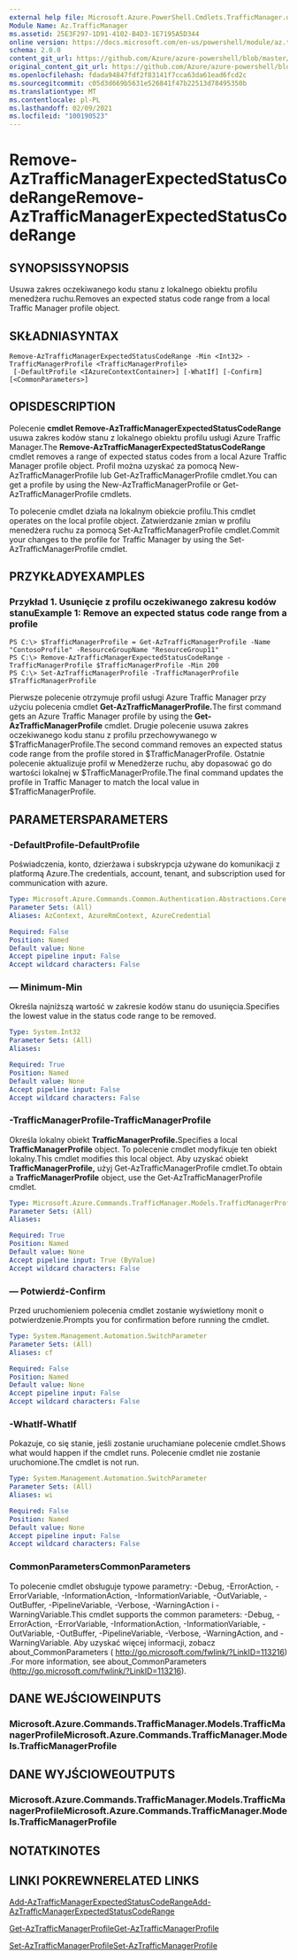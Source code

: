 ```yaml
---
external help file: Microsoft.Azure.PowerShell.Cmdlets.TrafficManager.dll-Help.xml
Module Name: Az.TrafficManager
ms.assetid: 25E3F297-1D91-4102-B4D3-1E7195A5D344
online version: https://docs.microsoft.com/en-us/powershell/module/az.trafficmanager/remove-aztrafficmanagerexpectedstatuscoderange
schema: 2.0.0
content_git_url: https://github.com/Azure/azure-powershell/blob/master/src/TrafficManager/TrafficManager/help/Remove-AzTrafficManagerExpectedStatusCodeRange.md
original_content_git_url: https://github.com/Azure/azure-powershell/blob/master/src/TrafficManager/TrafficManager/help/Remove-AzTrafficManagerExpectedStatusCodeRange.md
ms.openlocfilehash: fdada94847fdf2f83141f7cca63da61ead6fcd2c
ms.sourcegitcommit: c05d3d669b5631e526841f47b22513d78495350b
ms.translationtype: MT
ms.contentlocale: pl-PL
ms.lasthandoff: 02/09/2021
ms.locfileid: "100190523"
---
```

# <span data-ttu-id="6eedc-101">Remove-AzTrafficManagerExpectedStatusCodeRange</span><span class="sxs-lookup"><span data-stu-id="6eedc-101">Remove-AzTrafficManagerExpectedStatusCodeRange</span></span>

## <span data-ttu-id="6eedc-102">SYNOPSIS</span><span class="sxs-lookup"><span data-stu-id="6eedc-102">SYNOPSIS</span></span>
<span data-ttu-id="6eedc-103">Usuwa zakres oczekiwanego kodu stanu z lokalnego obiektu profilu menedżera ruchu.</span><span class="sxs-lookup"><span data-stu-id="6eedc-103">Removes an expected status code range from a local Traffic Manager profile object.</span></span>

## <span data-ttu-id="6eedc-104">SKŁADNIA</span><span class="sxs-lookup"><span data-stu-id="6eedc-104">SYNTAX</span></span>

```
Remove-AzTrafficManagerExpectedStatusCodeRange -Min <Int32> -TrafficManagerProfile <TrafficManagerProfile>
 [-DefaultProfile <IAzureContextContainer>] [-WhatIf] [-Confirm] [<CommonParameters>]
```

## <span data-ttu-id="6eedc-105">OPIS</span><span class="sxs-lookup"><span data-stu-id="6eedc-105">DESCRIPTION</span></span>
<span data-ttu-id="6eedc-106">Polecenie **cmdlet Remove-AzTrafficManagerExpectedStatusCodeRange** usuwa zakres kodów stanu z lokalnego obiektu profilu usługi Azure Traffic Manager.</span><span class="sxs-lookup"><span data-stu-id="6eedc-106">The **Remove-AzTrafficManagerExpectedStatusCodeRange** cmdlet removes a range of expected status codes from a local Azure Traffic Manager profile object.</span></span>
<span data-ttu-id="6eedc-107">Profil można uzyskać za pomocą New-AzTrafficManagerProfile lub Get-AzTrafficManagerProfile cmdlet.</span><span class="sxs-lookup"><span data-stu-id="6eedc-107">You can get a profile by using the New-AzTrafficManagerProfile or Get-AzTrafficManagerProfile cmdlets.</span></span>

<span data-ttu-id="6eedc-108">To polecenie cmdlet działa na lokalnym obiekcie profilu.</span><span class="sxs-lookup"><span data-stu-id="6eedc-108">This cmdlet operates on the local profile object.</span></span>
<span data-ttu-id="6eedc-109">Zatwierdzanie zmian w profilu menedżera ruchu za pomocą Set-AzTrafficManagerProfile cmdlet.</span><span class="sxs-lookup"><span data-stu-id="6eedc-109">Commit your changes to the profile for Traffic Manager by using the Set-AzTrafficManagerProfile cmdlet.</span></span>

## <span data-ttu-id="6eedc-110">PRZYKŁADY</span><span class="sxs-lookup"><span data-stu-id="6eedc-110">EXAMPLES</span></span>

### <span data-ttu-id="6eedc-111">Przykład 1. Usunięcie z profilu oczekiwanego zakresu kodów stanu</span><span class="sxs-lookup"><span data-stu-id="6eedc-111">Example 1: Remove an expected status code range from a profile</span></span>
```
PS C:\> $TrafficManagerProfile = Get-AzTrafficManagerProfile -Name "ContosoProfile" -ResourceGroupName "ResourceGroup11"
PS C:\> Remove-AzTrafficManagerExpectedStatusCodeRange -TrafficManagerProfile $TrafficManagerProfile -Min 200
PS C:\> Set-AzTrafficManagerProfile -TrafficManagerProfile $TrafficManagerProfile
```

<span data-ttu-id="6eedc-112">Pierwsze polecenie otrzymuje profil usługi Azure Traffic Manager przy użyciu polecenia cmdlet **Get-AzTrafficManagerProfile.**</span><span class="sxs-lookup"><span data-stu-id="6eedc-112">The first command gets an Azure Traffic Manager profile by using the **Get-AzTrafficManagerProfile** cmdlet.</span></span>
<span data-ttu-id="6eedc-113">Drugie polecenie usuwa zakres oczekiwanego kodu stanu z profilu przechowywanego w $TrafficManagerProfile.</span><span class="sxs-lookup"><span data-stu-id="6eedc-113">The second command removes an expected status code range from the profile stored in $TrafficManagerProfile.</span></span>
<span data-ttu-id="6eedc-114">Ostatnie polecenie aktualizuje profil w Menedżerze ruchu, aby dopasować go do wartości lokalnej w $TrafficManagerProfile.</span><span class="sxs-lookup"><span data-stu-id="6eedc-114">The final command updates the profile in Traffic Manager to match the local value in $TrafficManagerProfile.</span></span>

## <span data-ttu-id="6eedc-115">PARAMETERS</span><span class="sxs-lookup"><span data-stu-id="6eedc-115">PARAMETERS</span></span>

### <span data-ttu-id="6eedc-116">-DefaultProfile</span><span class="sxs-lookup"><span data-stu-id="6eedc-116">-DefaultProfile</span></span>
<span data-ttu-id="6eedc-117">Poświadczenia, konto, dzierżawa i subskrypcja używane do komunikacji z platformą Azure.</span><span class="sxs-lookup"><span data-stu-id="6eedc-117">The credentials, account, tenant, and subscription used for communication with azure.</span></span>

```yaml
Type: Microsoft.Azure.Commands.Common.Authentication.Abstractions.Core.IAzureContextContainer
Parameter Sets: (All)
Aliases: AzContext, AzureRmContext, AzureCredential

Required: False
Position: Named
Default value: None
Accept pipeline input: False
Accept wildcard characters: False
```

### <span data-ttu-id="6eedc-118">— Minimum</span><span class="sxs-lookup"><span data-stu-id="6eedc-118">-Min</span></span>
<span data-ttu-id="6eedc-119">Określa najniższą wartość w zakresie kodów stanu do usunięcia.</span><span class="sxs-lookup"><span data-stu-id="6eedc-119">Specifies the lowest value in the status code range to be removed.</span></span>

```yaml
Type: System.Int32
Parameter Sets: (All)
Aliases:

Required: True
Position: Named
Default value: None
Accept pipeline input: False
Accept wildcard characters: False
```

### <span data-ttu-id="6eedc-120">-TrafficManagerProfile</span><span class="sxs-lookup"><span data-stu-id="6eedc-120">-TrafficManagerProfile</span></span>
<span data-ttu-id="6eedc-121">Określa lokalny obiekt **TrafficManagerProfile.**</span><span class="sxs-lookup"><span data-stu-id="6eedc-121">Specifies a local **TrafficManagerProfile** object.</span></span>
<span data-ttu-id="6eedc-122">To polecenie cmdlet modyfikuje ten obiekt lokalny.</span><span class="sxs-lookup"><span data-stu-id="6eedc-122">This cmdlet modifies this local object.</span></span>
<span data-ttu-id="6eedc-123">Aby uzyskać obiekt **TrafficManagerProfile,** użyj Get-AzTrafficManagerProfile cmdlet.</span><span class="sxs-lookup"><span data-stu-id="6eedc-123">To obtain a **TrafficManagerProfile** object, use the Get-AzTrafficManagerProfile cmdlet.</span></span>

```yaml
Type: Microsoft.Azure.Commands.TrafficManager.Models.TrafficManagerProfile
Parameter Sets: (All)
Aliases:

Required: True
Position: Named
Default value: None
Accept pipeline input: True (ByValue)
Accept wildcard characters: False
```

### <span data-ttu-id="6eedc-124">— Potwierdź</span><span class="sxs-lookup"><span data-stu-id="6eedc-124">-Confirm</span></span>
<span data-ttu-id="6eedc-125">Przed uruchomieniem polecenia cmdlet zostanie wyświetlony monit o potwierdzenie.</span><span class="sxs-lookup"><span data-stu-id="6eedc-125">Prompts you for confirmation before running the cmdlet.</span></span>

```yaml
Type: System.Management.Automation.SwitchParameter
Parameter Sets: (All)
Aliases: cf

Required: False
Position: Named
Default value: None
Accept pipeline input: False
Accept wildcard characters: False
```

### <span data-ttu-id="6eedc-126">-WhatIf</span><span class="sxs-lookup"><span data-stu-id="6eedc-126">-WhatIf</span></span>
<span data-ttu-id="6eedc-127">Pokazuje, co się stanie, jeśli zostanie uruchamiane polecenie cmdlet.</span><span class="sxs-lookup"><span data-stu-id="6eedc-127">Shows what would happen if the cmdlet runs.</span></span> <span data-ttu-id="6eedc-128">Polecenie cmdlet nie zostanie uruchomione.</span><span class="sxs-lookup"><span data-stu-id="6eedc-128">The cmdlet is not run.</span></span>

```yaml
Type: System.Management.Automation.SwitchParameter
Parameter Sets: (All)
Aliases: wi

Required: False
Position: Named
Default value: None
Accept pipeline input: False
Accept wildcard characters: False
```

### <span data-ttu-id="6eedc-129">CommonParameters</span><span class="sxs-lookup"><span data-stu-id="6eedc-129">CommonParameters</span></span>
<span data-ttu-id="6eedc-130">To polecenie cmdlet obsługuje typowe parametry: -Debug, -ErrorAction, -ErrorVariable, -InformationAction, -InformationVariable, -OutVariable, -OutBuffer, -PipelineVariable, -Verbose, -WarningAction i -WarningVariable.</span><span class="sxs-lookup"><span data-stu-id="6eedc-130">This cmdlet supports the common parameters: -Debug, -ErrorAction, -ErrorVariable, -InformationAction, -InformationVariable, -OutVariable, -OutBuffer, -PipelineVariable, -Verbose, -WarningAction, and -WarningVariable.</span></span> <span data-ttu-id="6eedc-131">Aby uzyskać więcej informacji, zobacz about_CommonParameters ( http://go.microsoft.com/fwlink/?LinkID=113216) .</span><span class="sxs-lookup"><span data-stu-id="6eedc-131">For more information, see about_CommonParameters (http://go.microsoft.com/fwlink/?LinkID=113216).</span></span>

## <span data-ttu-id="6eedc-132">DANE WEJŚCIOWE</span><span class="sxs-lookup"><span data-stu-id="6eedc-132">INPUTS</span></span>

### <span data-ttu-id="6eedc-133">Microsoft.Azure.Commands.TrafficManager.Models.TrafficManagerProfile</span><span class="sxs-lookup"><span data-stu-id="6eedc-133">Microsoft.Azure.Commands.TrafficManager.Models.TrafficManagerProfile</span></span>

## <span data-ttu-id="6eedc-134">DANE WYJŚCIOWE</span><span class="sxs-lookup"><span data-stu-id="6eedc-134">OUTPUTS</span></span>

### <span data-ttu-id="6eedc-135">Microsoft.Azure.Commands.TrafficManager.Models.TrafficManagerProfile</span><span class="sxs-lookup"><span data-stu-id="6eedc-135">Microsoft.Azure.Commands.TrafficManager.Models.TrafficManagerProfile</span></span>

## <span data-ttu-id="6eedc-136">NOTATKI</span><span class="sxs-lookup"><span data-stu-id="6eedc-136">NOTES</span></span>

## <span data-ttu-id="6eedc-137">LINKI POKREWNE</span><span class="sxs-lookup"><span data-stu-id="6eedc-137">RELATED LINKS</span></span>

[<span data-ttu-id="6eedc-138">Add-AzTrafficManagerExpectedStatusCodeRange</span><span class="sxs-lookup"><span data-stu-id="6eedc-138">Add-AzTrafficManagerExpectedStatusCodeRange</span></span>](./Add-AzTrafficManagerExpectedStatusCodeRange.md)

[<span data-ttu-id="6eedc-139">Get-AzTrafficManagerProfile</span><span class="sxs-lookup"><span data-stu-id="6eedc-139">Get-AzTrafficManagerProfile</span></span>](./Get-AzTrafficManagerProfile.md)

[<span data-ttu-id="6eedc-140">Set-AzTrafficManagerProfile</span><span class="sxs-lookup"><span data-stu-id="6eedc-140">Set-AzTrafficManagerProfile</span></span>](./Set-AzTrafficManagerProfile.md)
